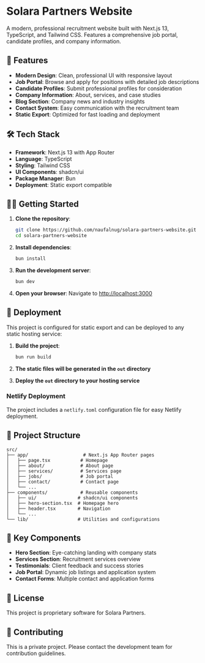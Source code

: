 # Solara Partners Website

A modern, professional recruitment website built with Next.js 13, TypeScript, and Tailwind CSS. Features a comprehensive job portal, candidate profiles, and company information.

## 🚀 Features

- **Modern Design**: Clean, professional UI with responsive layout
- **Job Portal**: Browse and apply for positions with detailed job descriptions
- **Candidate Profiles**: Submit professional profiles for consideration
- **Company Information**: About, services, and case studies
- **Blog Section**: Company news and industry insights
- **Contact System**: Easy communication with the recruitment team
- **Static Export**: Optimized for fast loading and deployment

## 🛠️ Tech Stack

- **Framework**: Next.js 13 with App Router
- **Language**: TypeScript
- **Styling**: Tailwind CSS
- **UI Components**: shadcn/ui
- **Package Manager**: Bun
- **Deployment**: Static export compatible

## 🏃‍♂️ Getting Started

1. **Clone the repository**:
   ```bash
   git clone https://github.com/naufalnug/solara-partners-website.git
   cd solara-partners-website
   ```

2. **Install dependencies**:
   ```bash
   bun install
   ```

3. **Run the development server**:
   ```bash
   bun dev
   ```

4. **Open your browser**:
   Navigate to [http://localhost:3000](http://localhost:3000)

## 🚢 Deployment

This project is configured for static export and can be deployed to any static hosting service:

1. **Build the project**:
   ```bash
   bun run build
   ```

2. **The static files will be generated in the `out` directory**

3. **Deploy the `out` directory to your hosting service**

### Netlify Deployment
The project includes a `netlify.toml` configuration file for easy Netlify deployment.

## 📁 Project Structure

```
src/
├── app/                    # Next.js App Router pages
│   ├── page.tsx           # Homepage
│   ├── about/             # About page
│   ├── services/          # Services page
│   ├── jobs/              # Job portal
│   ├── contact/           # Contact page
│   └── ...
├── components/            # Reusable components
│   ├── ui/               # shadcn/ui components
│   ├── hero-section.tsx  # Homepage hero
│   ├── header.tsx        # Navigation
│   └── ...
└── lib/                  # Utilities and configurations
```

## 🎨 Key Components

- **Hero Section**: Eye-catching landing with company stats
- **Services Section**: Recruitment services overview
- **Testimonials**: Client feedback and success stories
- **Job Portal**: Dynamic job listings and application system
- **Contact Forms**: Multiple contact and application forms

## 📄 License

This project is proprietary software for Solara Partners.

## 🤝 Contributing

This is a private project. Please contact the development team for contribution guidelines.
